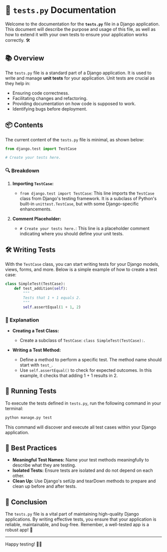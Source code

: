 # 📄 `tests.py` Documentation

Welcome to the documentation for the **`tests.py`** file in a Django application. This document will describe the purpose and usage of this file, as well as how to extend it with your own tests to ensure your application works correctly. 🛠️

## 📚 Overview

The `tests.py` file is a standard part of a Django application. It is used to write and manage **unit tests** for your application. Unit tests are crucial as they help in:

- Ensuring code correctness.
- Facilitating changes and refactoring.
- Providing documentation on how code is supposed to work.
- Identifying bugs before deployment.

## 📦 Contents

The current content of the `tests.py` file is minimal, as shown below:

```python
from django.test import TestCase

# Create your tests here.
```

### 🔍 Breakdown

1. **Importing `TestCase`:**
   - `from django.test import TestCase`: This line imports the `TestCase` class from Django's testing framework. It is a subclass of Python's built-in `unittest.TestCase`, but with some Django-specific enhancements.
   
2. **Comment Placeholder:**
   - `# Create your tests here.`: This line is a placeholder comment indicating where you should define your unit tests.

## 🛠️ Writing Tests

With the `TestCase` class, you can start writing tests for your Django models, views, forms, and more. Below is a simple example of how to create a test case:

```python
class SimpleTest(TestCase):
    def test_addition(self):
        """
        Tests that 1 + 1 equals 2.
        """
        self.assertEqual(1 + 1, 2)
```

### 📝 Explanation

- **Creating a Test Class:**
  - Create a subclass of `TestCase`: `class SimpleTest(TestCase):`.
  
- **Writing a Test Method:**
  - Define a method to perform a specific test. The method name should start with `test_`.
  - Use `self.assertEqual()` to check for expected outcomes. In this example, it checks that adding 1 + 1 results in 2.

## 🚀 Running Tests

To execute the tests defined in `tests.py`, run the following command in your terminal:

```bash
python manage.py test
```

This command will discover and execute all test cases within your Django application.

## 🔮 Best Practices

- **Meaningful Test Names:** Name your test methods meaningfully to describe what they are testing.
- **Isolated Tests:** Ensure tests are isolated and do not depend on each other.
- **Clean Up:** Use Django's setUp and tearDown methods to prepare and clean up before and after tests.

## 📌 Conclusion

The `tests.py` file is a vital part of maintaining high-quality Django applications. By writing effective tests, you ensure that your application is reliable, maintainable, and bug-free. Remember, a well-tested app is a robust app! 🎉

---

Happy testing! 🧪✨